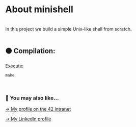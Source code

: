 # About minishell
<br>
In this project we build a simple Unix-like shell from scratch.

<br>
<br>

## 🟠 Compilation:

Execute:
```
make
```
<br>

### 🔄 You may also like...
[-> My profile on the 42 Intranet](https://profile.intra.42.fr/users/mgimon-c)

[-> My LinkedIn profile](https://www.linkedin.com/in/mgimon-c/)



